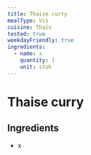 ```yaml
---
title: Thaise curry
mealType: Vis
cuisine: Thaïs
tested: true
weekdayFriendly: true
ingredients:
  - name: x
    quantity: 1
    unit: stuk
---
```


# Thaise curry

## Ingredients
- x
